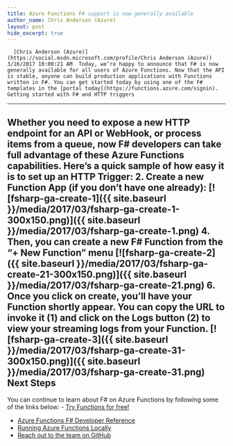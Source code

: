 ```yaml
---
title: Azure Functions F# support is now generally available
author_name: Chris Anderson (Azure)
layout: post
hide_excerpt: true
---
```

      [Chris Anderson (Azure)](https://social.msdn.microsoft.com/profile/Chris Anderson (Azure))  3/16/2017 10:00:21 AM  Today, we’re happy to announce that F# is now generally available for all users of Azure Functions. Now that the API is stable, anyone can build production applications with Functions written in F#. You can get started today by using one of the F# templates in the [portal today](https://functions.azure.com/signin). Getting started with F# and HTTP triggers
-----------------------------------------

 Whether you need to expose a new HTTP endpoint for an API or WebHook, or process items from a queue, now F# developers can take full advantage of these Azure Functions capabilities. Here’s a quick sample of how easy it is to set up an HTTP Trigger:  2. Create a new Function App (if you don’t have one already): [![fsharp-ga-create-1]({{ site.baseurl }}/media/2017/03/fsharp-ga-create-1-300x150.png)]({{ site.baseurl }}/media/2017/03/fsharp-ga-create-1.png)
 4. Then, you can create a new F# Function from the “+ New Function” menu [![fsharp-ga-create-2]({{ site.baseurl }}/media/2017/03/fsharp-ga-create-21-300x150.png)]({{ site.baseurl }}/media/2017/03/fsharp-ga-create-21.png)
 6. Once you click on create, you’ll have your Function shortly appear. You can copy the URL to invoke it (1) and click on the Logs button (2) to view your streaming logs from your Function. [![fsharp-ga-create-3]({{ site.baseurl }}/media/2017/03/fsharp-ga-create-31-300x150.png)]({{ site.baseurl }}/media/2017/03/fsharp-ga-create-31.png)
  Next Steps
----------

 You can continue to learn about F# on Azure Functions by following some of the links below:  - [Try Functions for free!](https://azure.microsoft.com/en-us/services/functions/)
 - [Azure Functions F# Developer Reference](https://docs.microsoft.com/en-us/azure/azure-functions/functions-reference-F#)
 - [Running Azure Functions Locally](https://blogs.msdn.microsoft.com/appserviceteam/2016/12/01/running-azure-functions-locally-with-the-cli/)
 - [Reach out to the team on GitHub](https://github.com/azure/azure-functions)
       